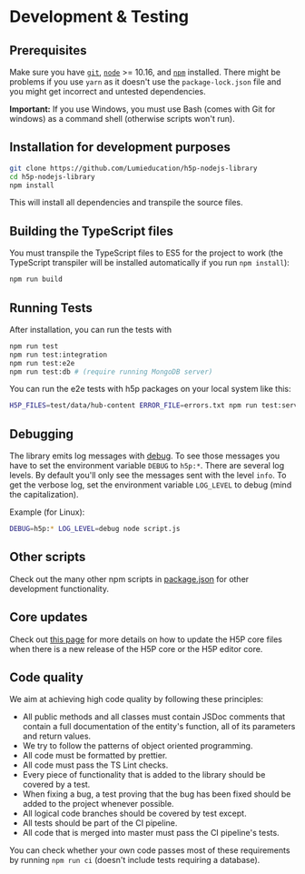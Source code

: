 # Development & Testing

## Prerequisites

Make sure you have [`git`](https://git-scm.com/), [`node`](https://nodejs.org/)
&gt;= 10.16, and [`npm`](https://www.npmjs.com/get-npm) installed. There might
be problems if you use `yarn` as it doesn't use the `package-lock.json` file and
you might get incorrect and untested dependencies.

**Important:** If you use Windows, you must use Bash \(comes with Git for
windows\) as a command shell \(otherwise scripts won't run\).

## Installation for development purposes

```bash
git clone https://github.com/Lumieducation/h5p-nodejs-library
cd h5p-nodejs-library
npm install
```

This will install all dependencies and transpile the source files.

## Building the TypeScript files

You must transpile the TypeScript files to ES5 for the project to work \(the
TypeScript transpiler will be installed automatically if you run `npm
install`\):

```bash
npm run build
```

## Running Tests

After installation, you can run the tests with

```bash
npm run test
npm run test:integration
npm run test:e2e
npm run test:db # (require running MongoDB server)
```

You can run the e2e tests with h5p packages on your local system like this:

```bash
H5P_FILES=test/data/hub-content ERROR_FILE=errors.txt npm run test:server+upload
```

## Debugging

The library emits log messages with
[debug](https://www.npmjs.com/package/debug). To see those messages you have to
set the environment variable `DEBUG` to `h5p:*`. There are several log levels.
By default you'll only see the messages sent with the level `info`. To get the
verbose log, set the environment variable `LOG_LEVEL` to debug \(mind the
capitalization\).

Example \(for Linux\):

```bash
DEBUG=h5p:* LOG_LEVEL=debug node script.js
```

## Other scripts

Check out the many other npm scripts in [package.json](/package.json) for other
development functionality.

## Core updates

Check out [this page](core-updates.md) for more details on how to update the
H5P core files when there is a new release of the H5P core or the H5P editor
core.

## Code quality

We aim at achieving high code quality by following these principles:

* All public methods and all classes must contain JSDoc comments that contain a
  full documentation of the entity's function, all of its parameters and return
  values.
* We try to follow the patterns of object oriented programming.
* All code must be formatted by prettier.
* All code must pass the TS Lint checks.
* Every piece of functionality that is added to the library should be covered by
  a test.
* When fixing a bug, a test proving that the bug has been fixed should be added
  to the project whenever possible.
* All logical code branches should be covered by test except.
* All tests should be part of the CI pipeline.
* All code that is merged into master must pass the CI pipeline's tests.

You can check whether your own code passes most of these requirements by running
`npm run ci` \(doesn't include tests requiring a database\).
